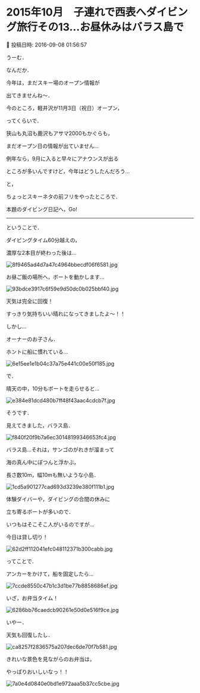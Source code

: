 # 2015年10月　子連れで西表へダイビング旅行その13…お昼休みはバラス島で

📅 投稿日時: 2016-09-08 01:56:57

うーむ．


なんだか．


今年は，まだスキー場のオープン情報が


出てきませんね～．





今のところ，軽井沢が11月3日（祝日）オープン，


ってくらいで．


狭山も丸沼も鹿沢もアサマ2000もかぐらも，


まだオープン日の情報が出ていません…





例年なら，9月に入ると早々にアナウンスが出る


ところが多いんですけど，今年はどうしたんだろう…





と，


ちょっとスキーネタの前フリをやったところで．


本題のダイビング日記へ，Go!





---


ということで．





ダイビングタイム60分越えの，


濃厚な2本目が終わった後は…




![8f9465ad4d7a47c4964bbecdf06f6581.jpg](images/8f9465ad4d7a47c4964bbecdf06f6581.jpg)







お昼ご飯の場所へ，ボートを動かします…




![93bdce3917c6f59e9d50dc0b025bbf40.jpg](images/93bdce3917c6f59e9d50dc0b025bbf40.jpg)




天気は完全に回復！


すっきり気持ちいい晴れになってきましたよ～！！





しかし…


オーナーのお子さん．


ホントに船に慣れている…




![6e15ee1e1b04c37a75e441c00e50f185.jpg](images/6e15ee1e1b04c37a75e441c00e50f185.jpg)







で．


晴天の中，10分もボートを走らせると…




![e384e81dcd480b7ff48f43aac4cdcb7f.jpg](images/e384e81dcd480b7ff48f43aac4cdcb7f.jpg)




そうです．


見えてきました，バラス島．




![f840f20f9b7a6ec30148199346653fc4.jpg](images/f840f20f9b7a6ec30148199346653fc4.jpg)




バラス島…それは，サンゴのがれきが溜まって


海の真ん中にぽつんと浮かぶ，


長さ数10m，幅10mも無いような小島．




![1cd5a901277cad693d3239e380f111b1.jpg](images/1cd5a901277cad693d3239e380f111b1.jpg)




体験ダイバーや，ダイビングの合間の休みに


立ち寄るボートが多いので．


いつもはそこそこ人がいるのですが…


今日は貸し切り！




![62d2ff112041efc048112371b300cabb.jpg](images/62d2ff112041efc048112371b300cabb.jpg)







ってことで．


アンカーをかけて，船を固定したら…




![7ccde8550c47b1c3d1be77b8858686ef.jpg](images/7ccde8550c47b1c3d1be77b8858686ef.jpg)




いざ，お弁当タイム！




![6286bb76caedcb90261e50d0e516f9ce.jpg](images/6286bb76caedcb90261e50d0e516f9ce.jpg)




いやー．


天気も回復したし．




![ca8257f2836575a207dec6de70f7b581.jpg](images/ca8257f2836575a207dec6de70f7b581.jpg)




きれいな景色を見ながらのお弁当は，


やっぱりおいしいなっ！！




![7a0e4d0840e0bd1e972aaa5b37cc5cbe.jpg](images/7a0e4d0840e0bd1e972aaa5b37cc5cbe.jpg)
